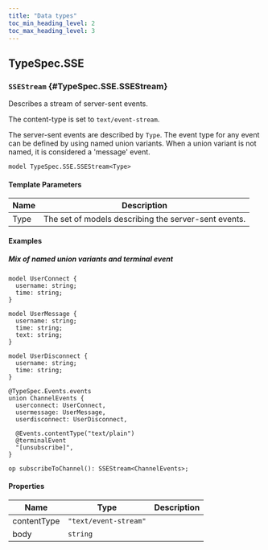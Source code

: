 ```yaml
---
title: "Data types"
toc_min_heading_level: 2
toc_max_heading_level: 3
---
```




## TypeSpec.SSE

### `SSEStream` {#TypeSpec.SSE.SSEStream}

Describes a stream of server-sent events.

The content-type is set to `text/event-stream`.

The server-sent events are described by `Type`.
The event type for any event can be defined by using named union variants.
When a union variant is not named, it is considered a 'message' event.

```typespec
model TypeSpec.SSE.SSEStream<Type>
```

#### Template Parameters

| Name | Description                                          |
| ---- | ---------------------------------------------------- |
| Type | The set of models describing the server-sent events. |

#### Examples

##### Mix of named union variants and terminal event

```typespec
model UserConnect {
  username: string;
  time: string;
}

model UserMessage {
  username: string;
  time: string;
  text: string;
}

model UserDisconnect {
  username: string;
  time: string;
}

@TypeSpec.Events.events
union ChannelEvents {
  userconnect: UserConnect,
  usermessage: UserMessage,
  userdisconnect: UserDisconnect,

  @Events.contentType("text/plain")
  @terminalEvent
  "[unsubscribe]",
}

op subscribeToChannel(): SSEStream<ChannelEvents>;
```

#### Properties

| Name        | Type                  | Description |
| ----------- | --------------------- | ----------- |
| contentType | `"text/event-stream"` |             |
| body        | `string`              |             |
